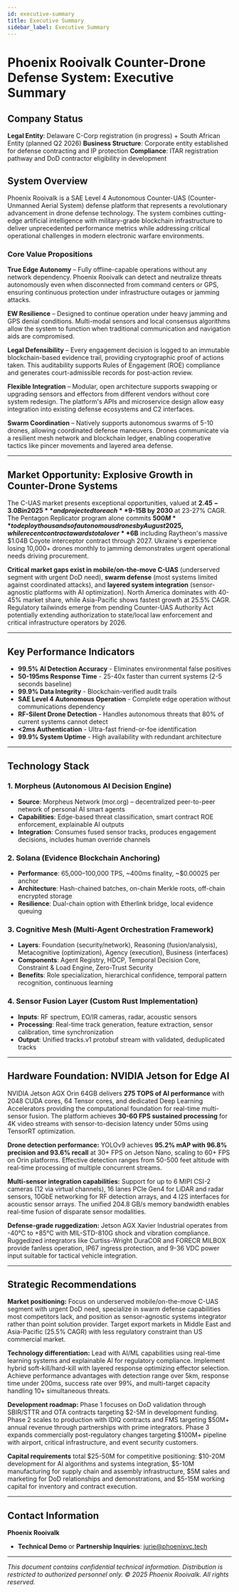 ```yaml
---
id: executive-summary
title: Executive Summary
sidebar_label: Executive Summary
---
```


# Phoenix Rooivalk Counter-Drone Defense System: Executive Summary

## Company Status

**Legal Entity**: Delaware C-Corp registration (in progress) + South African
Entity (planned Q2 2026) **Business Structure**: Corporate entity established
for defense contracting and IP protection **Compliance**: ITAR registration
pathway and DoD contractor eligibility in development

## System Overview

Phoenix Rooivalk is a SAE Level 4 Autonomous Counter-UAS (Counter-Unmanned
Aerial System) defense platform that represents a revolutionary advancement in
drone defense technology. The system combines cutting-edge artificial
intelligence with military-grade blockchain infrastructure to deliver
unprecedented performance metrics while addressing critical operational
challenges in modern electronic warfare environments.

### Core Value Propositions

**True Edge Autonomy** – Fully offline-capable operations without any network
dependency. Phoenix Rooivalk can detect and neutralize threats autonomously even
when disconnected from command centers or GPS, ensuring continuous protection
under infrastructure outages or jamming attacks.

**EW Resilience** – Designed to continue operation under heavy jamming and GPS
denial conditions. Multi-modal sensors and local consensus algorithms allow the
system to function when traditional communication and navigation aids are
compromised.

**Legal Defensibility** – Every engagement decision is logged to an immutable
blockchain-based evidence trail, providing cryptographic proof of actions taken.
This auditability supports Rules of Engagement (ROE) compliance and generates
court-admissible records for post-action review.

**Flexible Integration** – Modular, open architecture supports swapping or
upgrading sensors and effectors from different vendors without core system
redesign. The platform's APIs and microservice design allow easy integration
into existing defense ecosystems and C2 interfaces.

**Swarm Coordination** – Natively supports autonomous swarms of 5-10 drones,
allowing coordinated defense maneuvers. Drones communicate via a resilient mesh
network and blockchain ledger, enabling cooperative tactics like pincer
movements and layered area defense.

---

## Market Opportunity: Explosive Growth in Counter-Drone Systems

The C-UAS market presents exceptional opportunities, valued at **$2.45-3.0B in
2025** and projected to reach **$9-15B by 2030** at 23-27% CAGR. The Pentagon
Replicator program alone commits **$500M** to deploy thousands of autonomous
drones by August 2025, while recent contract awards total over **$6B** including
Raytheon's massive $1.04B Coyote interceptor contract through 2027. Ukraine's
experience losing 10,000+ drones monthly to jamming demonstrates urgent
operational needs driving procurement.

**Critical market gaps exist in mobile/on-the-move C-UAS** (underserved segment
with urgent DoD need), **swarm defense** (most systems limited against
coordinated attacks), and **layered system integration** (sensor-agnostic
platforms with AI optimization). North America dominates with 40-45% market
share, while Asia-Pacific shows fastest growth at 25.5% CAGR. Regulatory
tailwinds emerge from pending Counter-UAS Authority Act potentially extending
authorization to state/local law enforcement and critical infrastructure
operators by 2026.

---

## Key Performance Indicators

- **99.5% AI Detection Accuracy** - Eliminates environmental false positives
- **50-195ms Response Time** - 25-40x faster than current systems (2-5 seconds
  baseline)
- **99.9% Data Integrity** - Blockchain-verified audit trails
- **SAE Level 4 Autonomous Operation** - Complete edge operation without
  communications dependency
- **RF-Silent Drone Detection** - Handles autonomous threats that 80% of current
  systems cannot detect
- **<2ms Authentication** - Ultra-fast friend-or-foe identification
- **99.9% System Uptime** - High availability with redundant architecture

---

## Technology Stack

### 1. Morpheus (Autonomous AI Decision Engine)

- **Source**: Morpheus Network (mor.org) – decentralized peer-to-peer network of
  personal AI smart agents
- **Capabilities**: Edge-based threat classification, smart contract ROE
  enforcement, explainable AI outputs
- **Integration**: Consumes fused sensor tracks, produces engagement decisions,
  includes human override channels

### 2. Solana (Evidence Blockchain Anchoring)

- **Performance**: 65,000–100,000 TPS, ~400ms finality, ~$0.00025 per anchor
- **Architecture**: Hash-chained batches, on-chain Merkle roots, off-chain
  encrypted storage
- **Resilience**: Dual-chain option with Etherlink bridge, local evidence
  queuing

### 3. Cognitive Mesh (Multi-Agent Orchestration Framework)

- **Layers**: Foundation (security/network), Reasoning (fusion/analysis),
  Metacognitive (optimization), Agency (execution), Business (interfaces)
- **Components**: Agent Registry, HDCP, Temporal Decision Core, Constraint &
  Load Engine, Zero-Trust Security
- **Benefits**: Role specialization, hierarchical confidence, temporal pattern
  recognition, continuous learning

### 4. Sensor Fusion Layer (Custom Rust Implementation)

- **Inputs**: RF spectrum, EO/IR cameras, radar, acoustic sensors
- **Processing**: Real-time track generation, feature extraction, sensor
  calibration, time synchronization
- **Output**: Unified tracks.v1 protobuf stream with validated, deduplicated
  tracks

---

## Hardware Foundation: NVIDIA Jetson for Edge AI

NVIDIA Jetson AGX Orin 64GB delivers **275 TOPS of AI performance** with 2048
CUDA cores, 64 Tensor cores, and dedicated Deep Learning Accelerators providing
the computational foundation for real-time multi-sensor fusion. The platform
achieves **30-60 FPS sustained processing** for 4K video streams with
sensor-to-decision latency under 50ms using TensorRT optimization.

**Drone detection performance:** YOLOv9 achieves **95.2% mAP with 96.8%
precision and 93.6% recall** at 30+ FPS on Jetson Nano, scaling to 60+ FPS on
Orin platforms. Effective detection ranges from 50-500 feet altitude with
real-time processing of multiple concurrent streams.

**Multi-sensor integration capabilities:** Support for up to 6 MIPI CSI-2
cameras (12 via virtual channels), 16 lanes PCIe Gen4 for LiDAR and radar
sensors, 10GbE networking for RF detection arrays, and 4 I2S interfaces for
acoustic sensor arrays. The unified 204.8 GB/s memory bandwidth enables
real-time fusion of disparate sensor modalities.

**Defense-grade ruggedization:** Jetson AGX Xavier Industrial operates from
-40°C to +85°C with MIL-STD-810G shock and vibration compliance. Ruggedized
integrators like Curtiss-Wright DuraCOR and FORECR MILBOX provide fanless
operation, IP67 ingress protection, and 9-36 VDC power input suitable for
tactical vehicle integration.

---

## Strategic Recommendations

**Market positioning:** Focus on underserved mobile/on-the-move C-UAS segment
with urgent DoD need, specialize in swarm defense capabilities most competitors
lack, and position as sensor-agnostic systems integrator rather than point
solution provider. Target export markets in Middle East and Asia-Pacific (25.5%
CAGR) with less regulatory constraint than US commercial market.

**Technology differentiation:** Lead with AI/ML capabilities using real-time
learning systems and explainable AI for regulatory compliance. Implement hybrid
soft-kill/hard-kill with layered response optimizing effector selection. Achieve
performance advantages with detection range over 5km, response time under 200ms,
success rate over 99%, and multi-target capacity handling 10+ simultaneous
threats.

**Development roadmap:** Phase 1 focuses on DoD validation through SBIR/STTR and
OTA contracts targeting $2-5M in development funding. Phase 2 scales to
production with IDIQ contracts and FMS targeting $50M+ annual revenue through
partnerships with prime integrators. Phase 3 expands commercially
post-regulatory changes targeting $100M+ pipeline with airport, critical
infrastructure, and event security customers.

**Capital requirements** total $25-50M for competitive positioning: $10-20M
development for AI algorithms and systems integration, $5-10M manufacturing for
supply chain and assembly infrastructure, $5M sales and marketing for DoD
relationships and demonstrations, and $5-15M working capital for inventory and
contract execution.

---

## Contact Information

**Phoenix Rooivalk**

- **Technical Demo** or **Partnership Inquiries**:
  [jurie@phoenixvc.tech](mailto:jurie@phoenixvc.tech)

---

_This document contains confidential technical information. Distribution is
restricted to authorized personnel only. © 2025 Phoenix Rooivalk. All rights
reserved._
